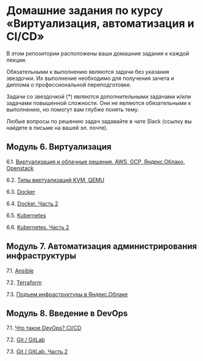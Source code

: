 # Домашние задания по курсу «Виртуализация, автоматизация и CI/CD»

В этом репозитории расположены ваши домашние задания к каждой лекции. 

Обязательными к выполнению являются задачи без указания звездочки. Их выполнение необходимо для получения зачета и диплома о профессиональной переподготовке.

Задачи со звездочкой (*) являются дополнительными задачами и/или задачами повышенной сложности. Они не являются обязательными к выполнению, но помогут вам глубже понять тему.

Любые вопросы по решению задач задавайте в чате Slack (ссылку вы найдете в письме на вашей эл. почте).

## Модуль 6. Виртуализация

6.1. [Виртуализация и облачные решения. AWS, GCP, Яндекс.Облако, Openstack](https://github.com/netology-code/sdvps-homeworks/blob/main/6-01.md)

6.2. [Типы виртуализаций KVM, QEMU](https://github.com/netology-code/sdvps-homeworks/blob/main/6-02.md)

6.3. [Docker](https://github.com/netology-code/sdvps-homeworks/blob/main/6-03.md)

6.4. [Docker. Часть 2](https://github.com/netology-code/sdvps-homeworks/blob/main/6-04.md)

6.5. [Kubernetes](https://github.com/netology-code/sdvps-homeworks/blob/main/6-05.md)

6.6. [Kubernetes. Часть 2](https://github.com/netology-code/sdvps-homeworks/blob/main/6-06.md)


## Модуль 7. Автоматизация администрирования инфраструктуры

7.1. [Ansible]()

7.2. [Terraform]()

7.3. [Подъем инфраструктуры в Яндекс.Облаке]()


## Модуль 8. Введение в DevOps

7.1. [Что такое DevOps? CI/CD]()

7.2. [Git / GitLab]()

7.3. [Git / GitLab. Часть 2]()






